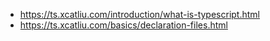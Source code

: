 - https://ts.xcatliu.com/introduction/what-is-typescript.html
- https://ts.xcatliu.com/basics/declaration-files.html